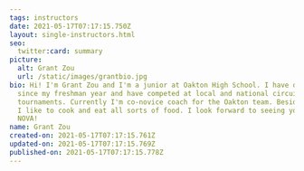 ```yaml
---
tags: instructors
date: 2021-05-17T07:17:15.750Z
layout: single-instructors.html
seo:
  twitter:card: summary
picture:
  alt: Grant Zou
  url: /static/images/grantbio.jpg
bio: Hi! I'm Grant Zou and I'm a junior at Oakton High School. I have debated
  since my freshman year and have competed at local and national circuit
  tournaments. Currently I'm co-novice coach for the Oakton team. Besides debate
  I like to cook and eat all sorts of food. I look forward to seeing you at
  NOVA!
name: Grant Zou
created-on: 2021-05-17T07:17:15.761Z
updated-on: 2021-05-17T07:17:15.769Z
published-on: 2021-05-17T07:17:15.778Z
---
```

